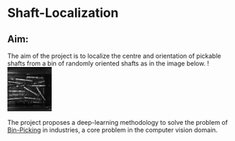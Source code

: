 # Shaft-Localization
## Aim:
The aim of the project is to localize the centre and orientation of pickable shafts from a bin of randomly oriented shafts as in the image below.
!<img src="/readme_images/image_00031.bmp" width="100" height="100">

The project proposes a deep-learning methodology to solve the problem of [Bin-Picking](https://www.ipa.fraunhofer.de/en/expertise/robot-and-assistive-systems/intralogistics-and-material-flow/separation-processes-using-robots-bin-picking.html) in industries, a core problem in the computer vision domain. 

